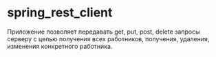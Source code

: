 # spring_rest_client
Приложение позволяет передавать get, put, post, delete запросы серверу с целью получения всех работников, получения, удаления, 
изменения конкретного работника.
